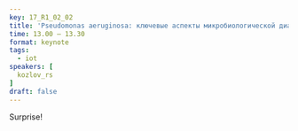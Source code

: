 ```yaml
---
key: 17_R1_02_02
title: 'Pseudomonas aeruginosa: ключевые аспекты микробиологической диагностики'
time: 13.00 – 13.30
format: keynote
tags:
  - iot
speakers: [
  kozlov_rs
]
draft: false
---
```

Surprise!